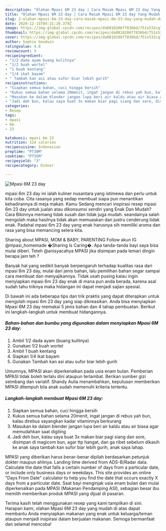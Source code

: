```yaml
---
description: "Olahan Mpasi 6M 23 day | Cara Masak Mpasi 6M 23 day Yang Mudah Dan Praktis"
title: "Olahan Mpasi 6M 23 day | Cara Masak Mpasi 6M 23 day Yang Mudah Dan Praktis"
slug: 2-olahan-mpasi-6m-23-day-cara-masak-mpasi-6m-23-day-yang-mudah-dan-praktis
date: 2020-12-15T04:31:20.379Z
image: https://img-global.cpcdn.com/recipes/da0810286f7836bd/751x532cq70/mpasi-6m-23-day-foto-resep-utama.jpg
thumbnail: https://img-global.cpcdn.com/recipes/da0810286f7836bd/751x532cq70/mpasi-6m-23-day-foto-resep-utama.jpg
cover: https://img-global.cpcdn.com/recipes/da0810286f7836bd/751x532cq70/mpasi-6m-23-day-foto-resep-utama.jpg
author: Sophie Goodwin
ratingvalue: 4.8
reviewcount: 3
recipeingredient:
- "1/2 dada ayam buang kulitnya"
- "1/2 buah wortel"
- "1 buah kentang"
- "1/4 ikat bayam"
- " Tambah kan asi atau sufor biar lebih gurih"
recipeinstructions:
- "Siapkan semua bahan, cuci hingga bersih"
- "Kukus semua bahan selama 20menit, ingat jangan di rebus yah bun, kalau direbus sayangkan kadar vitaminnya berkurang"
- "Masukan ke dalam blender jangan lupa beri air kaldu atau air biasa agar memudahkan saat digiling"
- "Jadi deh bun, kalau saya buat 3x makan biar pagi siang dan sore, disimpan di magicom bun, agar ttp hangat, dan ga ribet sebelum dikasih ke anak saya tambah kan sufor biar lebih gurih, anak saya lahap."
categories:
- Resep
tags:
- mpasi
- 6m
- 23

katakunci: mpasi 6m 23 
nutrition: 124 calories
recipecuisine: Indonesian
preptime: "PT30M"
cooktime: "PT35M"
recipeyield: "3"
recipecategory: Dinner

---
```



![Mpasi 6M 23 day](https://img-global.cpcdn.com/recipes/da0810286f7836bd/751x532cq70/mpasi-6m-23-day-foto-resep-utama.jpg)


mpasi 6m 23 day ini ialah kuliner nusantara yang istimewa dan perlu untuk kita coba. Cita rasanya yang sedap membuat siapa pun menantikan kehadirannya di meja makan.
Kamu Sedang mencari inspirasi resep mpasi 6m 23 day untuk jualan atau dikonsumsi sendiri yang Enak Dan Mudah? Cara Bikinnya memang tidak susah dan tidak juga mudah. seandainya salah mengolah maka hasilnya tidak akan memuaskan dan justru cenderung tidak enak. Padahal mpasi 6m 23 day yang enak harusnya sih memiliki aroma dan rasa yang bisa memancing selera kita.

Sharing about MPASI, MOM &amp; BABY, PARENTING Follow akun IG @mpasi_homemade �Sharing Is Caring�. Apa tanda-tanda bayi saya bisa mulai diberi. Teteh @anisyacahya MPASI jika disimpan pada lemari dingin berapa jam teh ?

Banyak hal yang sedikit banyak berpengaruh terhadap kualitas rasa dari mpasi 6m 23 day, mulai dari jenis bahan, lalu pemilihan bahan segar sampai cara membuat dan menyajikannya. Tidak usah pusing kalau ingin menyiapkan mpasi 6m 23 day enak di mana pun anda berada, karena asal sudah tahu triknya maka hidangan ini dapat menjadi sajian spesial.


Di bawah ini ada beberapa tips dan trik praktis yang dapat diterapkan untuk mengolah mpasi 6m 23 day yang siap dikreasikan. Anda bisa menyiapkan Mpasi 6M 23 day memakai 5 jenis bahan dan 4 tahap pembuatan. Berikut ini langkah-langkah untuk membuat hidangannya.

<!--inarticleads1-->

##### Bahan-bahan dan bumbu yang digunakan dalam menyiapkan Mpasi 6M 23 day:

1. Ambil 1/2 dada ayam (buang kulitnya)
1. Gunakan 1/2 buah wortel
1. Ambil 1 buah kentang
1. Siapkan 1/4 ikat bayam
1. Gunakan  Tambah kan asi atau sufor biar lebih gurih


Umumnya, MPASI akan diperkenalkan pada usia enam bulan. Pemberian MPASI tidak boleh terlalu dini ataupun terlambat. Berikan sumber gizi seimbang dan variatif. Shandy Aulia menambahkan, keputusan memberikan MPASI ditempuh bila anak sudah memenuhi kriteria tertentu. 

<!--inarticleads2-->

##### Langkah-langkah membuat Mpasi 6M 23 day:

1. Siapkan semua bahan, cuci hingga bersih
1. Kukus semua bahan selama 20menit, ingat jangan di rebus yah bun, kalau direbus sayangkan kadar vitaminnya berkurang
1. Masukan ke dalam blender jangan lupa beri air kaldu atau air biasa agar memudahkan saat digiling
1. Jadi deh bun, kalau saya buat 3x makan biar pagi siang dan sore, disimpan di magicom bun, agar ttp hangat, dan ga ribet sebelum dikasih ke anak saya tambah kan sufor biar lebih gurih, anak saya lahap.


MPASI yang diberikan harus benar-benar dipilah berdasarkan petunjuk dokter maupun ahlinya. Landing time derived from ADS-B/Radar data. Calculate the date that falls a certain number of days from a particular date, or include only business days or weekdays. This site provides an online &#34;Days From Date&#34; calculator to help you find the date that occurs exactly X days from a particular date. Saat bayi menginjak usia enam bulan dan mulai diperkenalkan pada MPASI (Makanan Pendamping ASI), sebagian besar ibu memilih memberikan produk MPASI yang dijual di pasaran. 

Terima kasih telah menggunakan resep yang kami tampilkan di sini. Harapan kami, olahan Mpasi 6M 23 day yang mudah di atas dapat membantu Anda menyiapkan makanan yang enak untuk keluarga/teman ataupun menjadi inspirasi dalam berjualan makanan. Semoga bermanfaat dan selamat mencoba!

